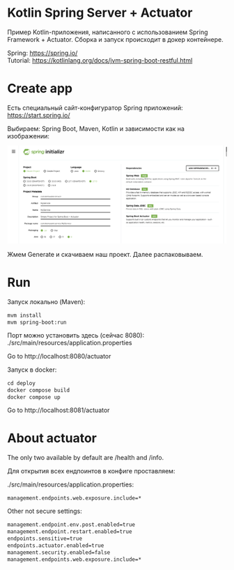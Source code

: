 # Kotlin Spring Server + Actuator

Пример Kotlin-приложения, написанного с использованием Spring Framework + Actuator. Сборка и запуск происходит в докер контейнере.

Spring: https://spring.io/  
Tutorial: https://kotlinlang.org/docs/jvm-spring-boot-restful.html  

# Create app

Есть специальный сайт-конфигуратор Spring приложений: https://start.spring.io/

Выбираем: Spring Boot, Maven, Kotlin и зависимости как на изображении:

![Spring Initializr](docs/SpringInitializer.png)

Жмем Generate и скачиваем наш проект. Далее распаковываем.

# Run

Запуск локально (Maven):

```
mvm install
mvm spring-boot:run
```

Порт можно установить здесь (сейчас 8080): ./src/main/resources/application.properties

Go to http://localhost:8080/actuator

Запуск в docker:

```
cd deploy
docker compose build
docker compose up
```

Go to http://localhost:8081/actuator

# About actuator

The only two available by default are /health and /info.

Для открытия всех ендпоинтов в конфиге проставляем:

./src/main/resources/application.properties:

```
management.endpoints.web.exposure.include=*
```

Other not secure settings:

```
management.endpoint.env.post.enabled=true
management.endpoint.restart.enabled=true
endpoints.sensitive=true
endpoints.actuator.enabled=true
management.security.enabled=false 
management.endpoints.web.exposure.include=*
```